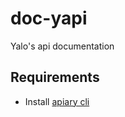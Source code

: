 # doc-yapi
Yalo's api documentation

## Requirements

- Install [apiary cli](https://docs.apiary.io/tools/apiary-cli)
